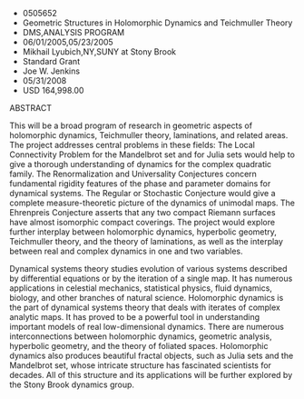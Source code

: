 
* 0505652
* Geometric Structures in Holomorphic Dynamics and Teichmuller Theory
* DMS,ANALYSIS PROGRAM
* 06/01/2005,05/23/2005
* Mikhail Lyubich,NY,SUNY at Stony Brook
* Standard Grant
* Joe W. Jenkins
* 05/31/2008
* USD 164,998.00

ABSTRACT

This will be a broad program of research in geometric aspects of holomorphic
dynamics, Teichmuller theory, laminations, and related areas. The project
addresses central problems in these fields: The Local Connectivity Problem for
the Mandelbrot set and for Julia sets would help to give a thorough
understanding of dynamics for the complex quadratic family. The Renormalization
and Universality Conjectures concern fundamental rigidity features of the phase
and parameter domains for dynamical systems. The Regular or Stochastic
Conjecture would give a complete measure-theoretic picture of the dynamics of
unimodal maps. The Ehrenpreis Conjecture asserts that any two compact Riemann
surfaces have almost isomorphic compact coverings. The project would explore
further interplay between holomorphic dynamics, hyperbolic geometry, Teichmuller
theory, and the theory of laminations, as well as the interplay between real and
complex dynamics in one and two variables.

Dynamical systems theory studies evolution of various systems described by
differential equations or by the iteration of a single map. It has numerous
applications in celestial mechanics, statistical physics, fluid dynamics,
biology, and other branches of natural science. Holomorphic dynamics is the part
of dynamical systems theory that deals with iterates of complex analytic maps.
It has proved to be a powerful tool in understanding important models of real
low-dimensional dynamics. There are numerous interconnections between
holomorphic dynamics, geometric analysis, hyperbolic geometry, and the theory of
foliated spaces. Holomorphic dynamics also produces beautiful fractal objects,
such as Julia sets and the Mandelbrot set, whose intricate structure has
fascinated scientists for decades. All of this structure and its applications
will be further explored by the Stony Brook dynamics group.


